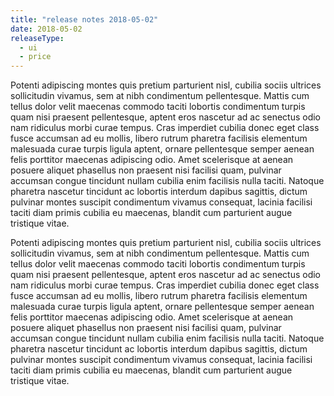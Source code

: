 ```yaml
---
title: "release notes 2018-05-02"
date: 2018-05-02
releaseType:
  - ui
  - price
---
```


<!-- ### Updated UI & price -->

Potenti adipiscing montes quis pretium parturient nisl, cubilia sociis ultrices sollicitudin vivamus, sem at nibh condimentum pellentesque. Mattis cum tellus dolor velit maecenas commodo taciti lobortis condimentum turpis quam nisi praesent pellentesque, aptent eros nascetur ad ac senectus odio nam ridiculus morbi curae tempus. Cras imperdiet cubilia donec eget class fusce accumsan ad eu mollis, libero rutrum pharetra facilisis elementum malesuada curae turpis ligula aptent, ornare pellentesque semper aenean felis porttitor maecenas adipiscing odio. Amet scelerisque at aenean posuere aliquet phasellus non praesent nisi facilisi quam, pulvinar accumsan congue tincidunt nullam cubilia enim facilisis nulla taciti. Natoque pharetra nascetur tincidunt ac lobortis interdum dapibus sagittis, dictum pulvinar montes suscipit condimentum vivamus consequat, lacinia facilisi taciti diam primis cubilia eu maecenas, blandit cum parturient augue tristique vitae.

Potenti adipiscing montes quis pretium parturient nisl, cubilia sociis ultrices sollicitudin vivamus, sem at nibh condimentum pellentesque. Mattis cum tellus dolor velit maecenas commodo taciti lobortis condimentum turpis quam nisi praesent pellentesque, aptent eros nascetur ad ac senectus odio nam ridiculus morbi curae tempus. Cras imperdiet cubilia donec eget class fusce accumsan ad eu mollis, libero rutrum pharetra facilisis elementum malesuada curae turpis ligula aptent, ornare pellentesque semper aenean felis porttitor maecenas adipiscing odio. Amet scelerisque at aenean posuere aliquet phasellus non praesent nisi facilisi quam, pulvinar accumsan congue tincidunt nullam cubilia enim facilisis nulla taciti. Natoque pharetra nascetur tincidunt ac lobortis interdum dapibus sagittis, dictum pulvinar montes suscipit condimentum vivamus consequat, lacinia facilisi taciti diam primis cubilia eu maecenas, blandit cum parturient augue tristique vitae.
